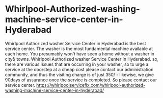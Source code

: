 # Whirlpool-Authorized-washing-machine-service-center-in-Hyderabad
Whirlpool Authorized washer Service Center in Hyderabad is the best service center. The washer is the most fundamental machine available at each home. You presumably won't have seen a home without a washer in city&amp; towns. Whirlpool Authorized washer Service Center in Hyderabad. so, there are various issues that are occurring in your washer, so to urge a service at the doorstep at a cheap cost please contact our administration community, and thus the visiting charge is of just 350/ - likewise, we give 90days of assurance once the service is completed. So please contact our service center.  https://whirlpoolservicefix.com/whirlpool-authorized-washing-machine-service-center-in-hyderabad/
